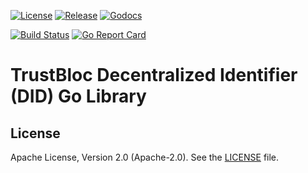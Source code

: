 [![License](https://img.shields.io/badge/License-Apache%202.0-blue.svg)](https://raw.githubusercontent.com/trustbloc/did-go/main/LICENSE)
[![Release](https://img.shields.io/github/release/trustbloc/did-go.svg?style=flat-square)](https://github.com/trustbloc/did-go/releases/latest)
[![Godocs](https://img.shields.io/badge/godoc-reference-blue.svg)](https://godoc.org/github.com/trustbloc/did-go)

[![Build Status](https://github.com/trustbloc/did-go/actions/workflows/build.yml/badge.svg?branch=main)](https://github.com/trustbloc/did-go/actions/workflows/build.yml)
[![Go Report Card](https://goreportcard.com/badge/github.com/trustbloc/did-go)](https://goreportcard.com/report/github.com/trustbloc/did-go)


# TrustBloc Decentralized Identifier (DID) Go Library


## License
Apache License, Version 2.0 (Apache-2.0). See the [LICENSE](LICENSE) file.
